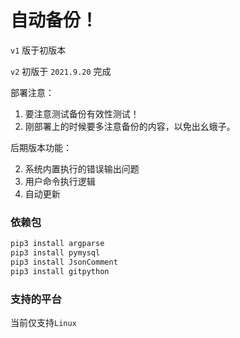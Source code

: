 # 自动备份！

`v1` 版于初版本

`v2` 初版于 `2021.9.20` 完成

部署注意：

1. 要注意测试备份有效性测试！
2. 刚部署上的时候要多注意备份的内容，以免出幺蛾子。

后期版本功能：



2. 系统内置执行的错误输出问题
3. 用户命令执行逻辑
3. 自动更新

   



### 依赖包

```bash
pip3 install argparse
pip3 install pymysql
pip3 install JsonComment
pip3 install gitpython
```



### 支持的平台

当前仅支持`Linux`
